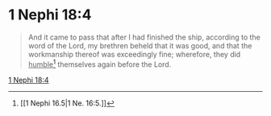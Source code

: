 # 1 Nephi 18:4

> And it came to pass that after I had finished the ship, according to the word of the Lord, my brethren beheld that it was good, and that the workmanship thereof was exceedingly fine; wherefore, they did <u>humble</u>[^a] themselves again before the Lord.

[1 Nephi 18:4](https://www.churchofjesuschrist.org/study/scriptures/bofm/1-ne/18?lang=eng&id=p4#p4)


[^a]: [[1 Nephi 16.5|1 Ne. 16:5.]]
